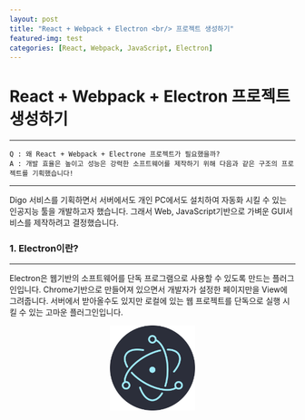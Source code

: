 ```yaml
---
layout: post
title: "React + Webpack + Electron <br/> 프로젝트 생성하기"
featured-img: test
categories: [React, Webpack, JavaScript, Electron]
---
```



# React + Webpack + Electron 프로젝트 생성하기

---
```
Q : 왜 React + Webpack + Electrone 프로젝트가 필요했을까?
A : 개발 효율은 높이고 성능은 강력한 소프트웨어를 제작하기 위해 다음과 같은 구조의 프로젝트를 기획했습니다!
```
---

Digo 서비스를 기획하면서 서버에서도 개인 PC에서도 설치하여 자동화 시킬 수 있는 인공지능 툴을 개발하고자 했습니다.
그래서 Web, JavaScript기반으로 가벼운 GUI서비스를 제작하려고 결정했습니다. 
<br/>

### 1. Electron이란?
---
Electron은 웹기반의 소프트웨어를 단독 프로그램으로 사용할 수 있도록 만드는 플러그인입니다. Chrome기반으로 만들어져 있으면서
개발자가 설정한 페이지만을 View에 그려줍니다. 서버에서 받아올수도 있지만 로컬에 있는 웹 프로젝트를 단독으로 실행 시킬 수 있는
고마운 플러그인입니다.

<div style="width:150px; height:150px; margin-left:auto; margin-right:auto;">
    <img src="../assets/img/posts/electron_logo.png"/>
</div>

